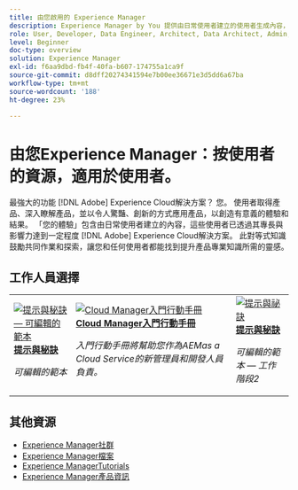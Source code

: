 ```yaml
---
title: 由您啟用的 Experience Manager
description: Experience Manager by You 提供由日常使用者建立的使用者生成內容，這些用戶以其具備的 Adobe Experience Manager 知識取得專業等級和影響力。
role: User, Developer, Data Engineer, Architect, Data Architect, Admin, Leader
level: Beginner
doc-type: overview
solution: Experience Manager
exl-id: f6aa9dbd-fb4f-40fa-b607-174755a1ca9f
source-git-commit: d8dff20274341594e7b00ee36671e3d5dd6a67ba
workflow-type: tm+mt
source-wordcount: '188'
ht-degree: 23%

---
```


# 由您Experience Manager：按使用者的資源，適用於使用者。

最強大的功能 [!DNL Adobe] Experience Cloud解決方案？ 您。 使用者取得產品、深入瞭解產品，並以令人驚豔、創新的方式應用產品，以創造有意義的體驗和結果。 「您的體驗」包含由日常使用者建立的內容，這些使用者已透過其專長與影響力達到一定程度 [!DNL Adobe] Experience Cloud解決方案。 此對等式知識鼓勵共同作業和探索，讓您和任何使用者都能找到提升產品專業知識所需的靈感。

<div id="recs-overview-body-1"></div>
<div id="recs-overview-body-2"></div>
<div id="recs-overview-body-3"></div>
<div id="recs-overview-body-4"></div>
<div id="recs-overview-body-5"></div>
<div id="recs-overview-body-6"></div>

<div id="staff-picks-section">

## 工作人員選擇

<table>
<tr>
  <td>
    <a href="/help/experience-manager/sites/expert-resources/champion-tips-1.md">
      <img alt="提示與秘訣 — 可編輯的範本" src="https://video.tv.adobe.com/v/3409424?format=jpeg" />
    </a>
    <div>
      <a href="/help/experience-manager/sites/expert-resources/champion-tips-1.md">
    <strong>提示與秘訣</strong>
    </a>
    </div>
    <p>
    <em>可編輯的範本</em>
    <p>
  </td>
  <td>
    <a href="/help/experience-manager/cloud-service/expert-resources/aem-champions/onboarding-playbook.md">
      <img alt="Cloud Manager入門行動手冊" src="https://video.tv.adobe.com/v/3419299?format=jpeg" />
    </a>
    <div>
      <a href="/help/experience-manager/cloud-service/expert-resources/aem-champions/onboarding-playbook.md">
    <strong>Cloud Manager入門行動手冊</strong>
    </a>
    </div>
    <p>
    <em>入門行動手冊將幫助您作為AEMas a Cloud Service的新管理員和開發人員負責。</em>
    <p>
  </td>
  <td>
    <a href="/help/experience-manager/sites/expert-resources/champion-tips-2.md">
      <img alt="提示與祕訣" src="https://video.tv.adobe.com/v/3409427?format=jpeg" />
    </a>
    <div>
      <a href="/help/experience-manager/sites/expert-resources/champion-tips-2.md">
    <strong>提示與秘訣</strong>
    </a>
    </div>
    <p>
    <em>可編輯的範本 — 工作階段2</em>
    <p>
  </td>
</tr>
</table>

</div>

## 其他資源

* [Experience Manager社群](https://experienceleaguecommunities.adobe.com/t5/adobe-experience-manager/ct-p/adobe-experience-manager-community)
* [Experience Manager檔案](https://experienceleague.adobe.com/docs/experience-manager-cloud-service.html)
* [Experience ManagerTutorials](https://experienceleague.adobe.com/docs/experience-manager-learn/aem-tutorials/overview.html)
* [Experience Manager產品資訊](https://business.adobe.com/products/experience-manager/adobe-experience-manager.html)
